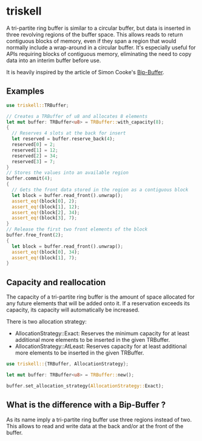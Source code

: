 # triskell
A tri-partite ring buffer is similar to a circular buffer, but data is inserted in three
revolving regions of the buffer space. This allows reads to return contiguous
blocks of memory, even if they span a region that would normally include a
wrap-around in a circular buffer. It's especially useful for APIs requiring
blocks of contiguous memory, eliminating the need to copy data into an interim
buffer before use.

It is heavily inspired by the article of Simon Cooke's [Bip-Buffer][1].

## Examples
```rust
use triskell::TRBuffer;

// Creates a TRBuffer of u8 and allocates 8 elements
let mut buffer: TRBuffer<u8> = TRBuffer::with_capacity(8);
{
  // Reserves 4 slots at the back for insert
  let reserved = buffer.reserve_back(4);
  reserved[0] = 2;
  reserved[1] = 12;
  reserved[2] = 34;
  reserved[3] = 7;
}
// Stores the values into an available region
buffer.commit(4);
{
  // Gets the front data stored in the region as a contiguous block
  let block = buffer.read_front().unwrap();
  assert_eq!(block[0], 2);
  assert_eq!(block[1], 12);
  assert_eq!(block[2], 34);
  assert_eq!(block[3], 7);
}
// Release the first two front elements of the block
buffer.free_front(2);
{
  let block = buffer.read_front().unwrap();
  assert_eq!(block[0], 34);
  assert_eq!(block[1], 7);
}
```

## Capacity and reallocation

The capacity of a tri-partite ring buffer is the amount of space allocated for any future elements that will be added
onto it. If a reservation exceeds its capacity, its capacity will automatically be increased.

There is two allocation strategy:
* AllocationStrategy::Exact: Reserves the minimum capacity for at least additional more elements to be inserted in the given TRBuffer.
* AllocationStrategy::AtLeast: Reserves capacity for at least additional more elements to be inserted in the given TRBuffer.

```rust
use triskell::{TRBuffer, AllocationStrategy};

let mut buffer: TRBuffer<u8> = TRBuffer::new();

buffer.set_allocation_strategy(AllocationStrategy::Exact);
```

## What is the difference with a Bip-Buffer ?

As its name imply a tri-partite ring buffer use three regions instead of two. This allows to
read and write data at the back and/or at the front of the buffer.

[1]: https://www.codeproject.com/articles/3479/the-bip-buffer-the-circular-buffer-with-a-twist
